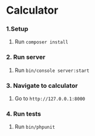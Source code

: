 
Calculator
========

### 1.Setup
1. Run `composer install`

### 2. Run server

1. Run `bin/console server:start`

### 3. Navigate to calculator 

1. Go to `http://127.0.0.1:8000`

### 4. Run tests

1. Run `bin/phpunit`
